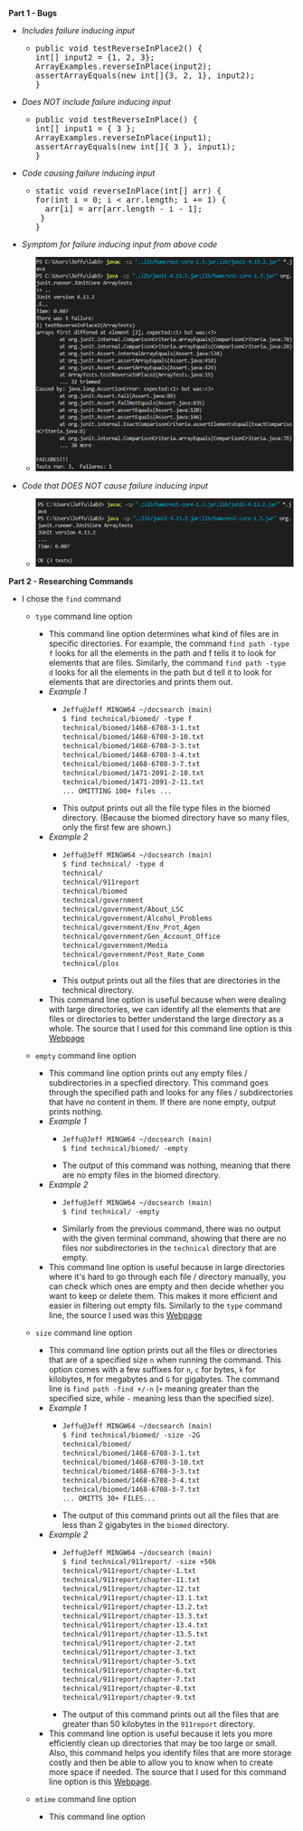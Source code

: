 __Part 1 - Bugs__
- *Includes failure inducing input*
  - <pre>
    public void testReverseInPlace2() {
    int[] input2 = {1, 2, 3};
    ArrayExamples.reverseInPlace(input2);
    assertArrayEquals(new int[]{3, 2, 1}, input2);
    }
  </pre>
  
- *Does NOT include failure inducing input*
  - <pre>
    public void testReverseInPlace() {
    int[] input1 = { 3 };
    ArrayExamples.reverseInPlace(input1);
    assertArrayEquals(new int[]{ 3 }, input1);
	}
  </pre>
  
- *Code causing failure inducing input*
  - <pre>
    static void reverseInPlace(int[] arr) {
    for(int i = 0; i < arr.length; i += 1) {
      arr[i] = arr[arr.length - i - 1];
     }
    }
  </pre>

- *Symptom for failure inducing input from above code*
  - ![Image](JunitFailReverseinPlace.png)
 
- *Code that DOES NOT cause failure inducing input*
  - ![Image](JunitPassReverseinPlace.png)
 
__Part 2 - Researching Commands__
- I chose the `find` command
  - `type` command line option
    - This command line option determines what kind of files are in specific directories. For example, the command `find path -type f` looks for all the elements in the path and f tells it to look for elements that are files. Similarly, the command `find path -type d` looks for all the elements in the path but d tell it to look for elements that are directories and prints them out. 
    - *Example 1*
      - ```
        Jeffu@Jeff MINGW64 ~/docsearch (main)
        $ find technical/biomed/ -type f
        technical/biomed/1468-6708-3-1.txt
        technical/biomed/1468-6708-3-10.txt
        technical/biomed/1468-6708-3-3.txt
        technical/biomed/1468-6708-3-4.txt
        technical/biomed/1468-6708-3-7.txt
        technical/biomed/1471-2091-2-10.txt
        technical/biomed/1471-2091-2-11.txt
        ... OMITTING 100+ files ...
      
      - This output prints out all the file type files in the biomed directory. (Because the biomed directory have so many files, only the first few are shown.)
    - *Example 2*
      - ```
        Jeffu@Jeff MINGW64 ~/docsearch (main)
        $ find technical/ -type d
        technical/
        technical/911report
        technical/biomed
        technical/government
        technical/government/About_LSC
        technical/government/Alcohol_Problems
        technical/government/Env_Prot_Agen
        technical/government/Gen_Account_Office
        technical/government/Media
        technical/government/Post_Rate_Comm
        technical/plos
      
      - This output prints out all the files that are directories in the technical directory.
    - This command line option is useful because when were dealing with large directories, we can identify all the elements that are files or directories to better understand the large directory as a whole. The source that I used for this command line option is this <a href="https://www.geeksforgeeks.org/find-command-in-linux-with-examples">Webpage</a>

  - `empty` command line option
    - This command line option prints out any empty files / subdirectories in a specfied directory. This command goes through the specified path and looks for any files / subdirectories that have no content in them. If there are none empty, output prints nothing.
    - *Example 1*
      - ```
        Jeffu@Jeff MINGW64 ~/docsearch (main)
        $ find technical/biomed/ -empty
      
      - The output of this command was nothing, meaning that there are no empty files in the biomed directory.
    - *Example 2*
      - ```
        Jeffu@Jeff MINGW64 ~/docsearch (main)
        $ find technical/ -empty
      
      - Similarly from the previous command, there was no output with the given terminal command, showing that there are no files nor subdirectories in the `technical` directory that are empty.
    - This command line option is useful because in large directories where it's hard to go through each file / directory manually, you can check which ones are empty and then decide whether you want to keep or delete them. This makes it more efficient and easier in filtering out empty fils. Similarly to the `type` command line, the source I used was this <a href="https://www.geeksforgeeks.org/find-command-in-linux-with-examples">Webpage</a>
    
  - `size` command line option
    - This command line option prints out all the files or directories that are of a specified size `n` when running the command. This option comes with a few suffixes for `n`, `c` for bytes, `k` for kilobytes, `M` for megabytes and `G` for gigabytes. The command line is `find path -find +/-n` (`+` meaning greater than the specified size, while `-` meaning less than the specified size).
    - *Example 1*
      - ```
        Jeffu@Jeff MINGW64 ~/docsearch (main)
        $ find technical/biomed/ -size -2G
        technical/biomed/
        technical/biomed/1468-6708-3-1.txt
        technical/biomed/1468-6708-3-10.txt
        technical/biomed/1468-6708-3-3.txt
        technical/biomed/1468-6708-3-4.txt
        technical/biomed/1468-6708-3-7.txt
        ... OMITTS 30+ FILES...
      
      - The output of this command prints out all the files that are less than 2 gigabytes in the `biomed` directory.
    - *Example 2*
      - ```
        Jeffu@Jeff MINGW64 ~/docsearch (main)
        $ find technical/911report/ -size +50k
        technical/911report/chapter-1.txt
        technical/911report/chapter-11.txt
        technical/911report/chapter-12.txt
        technical/911report/chapter-13.1.txt
        technical/911report/chapter-13.2.txt
        technical/911report/chapter-13.3.txt
        technical/911report/chapter-13.4.txt
        technical/911report/chapter-13.5.txt
        technical/911report/chapter-2.txt
        technical/911report/chapter-3.txt
        technical/911report/chapter-5.txt
        technical/911report/chapter-6.txt
        technical/911report/chapter-7.txt
        technical/911report/chapter-8.txt
        technical/911report/chapter-9.txt
      
      - The output of this command prints out all the files that are greater than 50 kilobytes in the `911report` directory.
    - This command line option is useful because it lets you more efficiently clean up directories that may be too large or small. Also, this command helps you identify files that are more storage costly and then be able to allow you to know when to create more space if needed. The source that I used for this command line option is this <a href="https://linuxize.com/post/how-to-find-files-in-linux-using-the-command-line/">Webpage</a>.

  - `mtime` command line option
    - This command line option 
      
      


  
